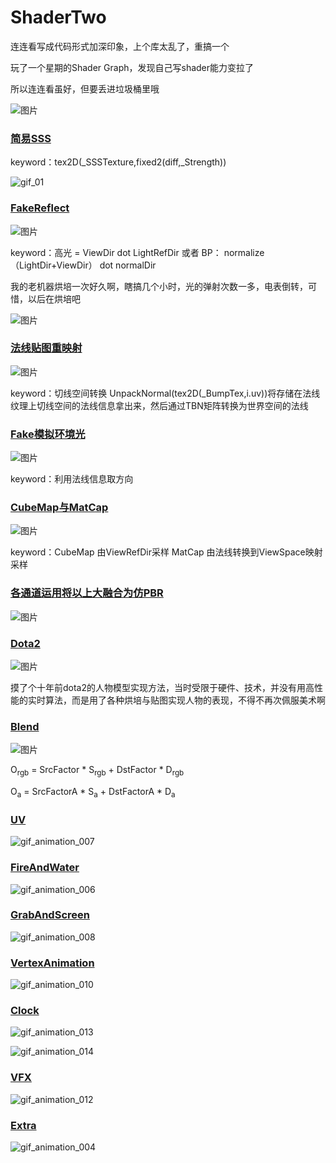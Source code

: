 # ShaderTwo

连连看写成代码形式加深印象，上个库太乱了，重搞一个

玩了一个星期的Shader Graph，发现自己写shader能力变拉了

所以连连看虽好，但要丢进垃圾桶里哦

![图片](https://user-images.githubusercontent.com/50166070/159422407-f43d457b-81f6-4664-93cf-10feeea81481.png)


### [简易SSS](https://github.com/SwimmingBotA/ShaderTwo/tree/main/Assets/Shader/Lesson04)

keyword：tex2D(_SSSTexture,fixed2(diff,_Strength))


![gif_01](https://user-images.githubusercontent.com/50166070/160222290-b4ce87c8-340e-4657-93c5-3edcdf690368.gif)


### [FakeReflect](https://github.com/SwimmingBotA/ShaderTwo/tree/main/Assets/Shader/Lesson06)

![图片](https://user-images.githubusercontent.com/50166070/160222130-44dc11cf-11a3-4a00-99e6-ed1e27b6b781.png)

keyword：高光 = ViewDir dot LightRefDir     或者       BP：   normalize（LightDir+ViewDir） dot normalDir


我的老机器烘培一次好久啊，瞎搞几个小时，光的弹射次数一多，电表倒转，可惜，以后在烘培吧

![图片](https://user-images.githubusercontent.com/50166070/160242111-63f4b5c5-67f3-4e8f-a74f-cf4297f3bb41.png)

### [法线贴图重映射](https://github.com/SwimmingBotA/ShaderTwo/tree/main/Assets/Shader/Lesson08)

![图片](https://user-images.githubusercontent.com/50166070/160747167-c5cd6c84-019d-41a3-a625-db095b85b2ea.png)

keyword：切线空间转换       UnpackNormal(tex2D(_BumpTex,i.uv))将存储在法线纹理上切线空间的法线信息拿出来，然后通过TBN矩阵转换为世界空间的法线

### [Fake模拟环境光](https://github.com/SwimmingBotA/ShaderTwo/tree/main/Assets/Shader/Lesson7)

![图片](https://user-images.githubusercontent.com/50166070/160747344-c60a773f-3535-453a-96c0-fcdadc7da590.png)

keyword：利用法线信息取方向

### [CubeMap与MatCap](https://github.com/SwimmingBotA/ShaderTwo/tree/main/Assets/Shader/Lesson9)

![图片](https://user-images.githubusercontent.com/50166070/160747487-a1ba953d-c923-42a0-ad3c-b364bfdcfcd1.png)

keyword：CubeMap 由ViewRefDir采样
         MatCap 由法线转换到ViewSpace映射采样

### [各通道运用将以上大融合为仿PBR](https://github.com/SwimmingBotA/ShaderTwo/tree/main/Assets/Shader/Lesson10)

![图片](https://user-images.githubusercontent.com/50166070/160747627-7b17fd4c-0eb0-4266-b23c-d51cc0c0e448.png)


### [Dota2](https://github.com/SwimmingBotA/ShaderTwo/tree/main/Assets/Shader/Dota/TA)

![图片](https://user-images.githubusercontent.com/50166070/161924289-e219c628-9cbb-41af-82e6-9b526f7c0d6e.png)

摸了个十年前dota2的人物模型实现方法，当时受限于硬件、技术，并没有用高性能的实时算法，而是用了各种烘培与贴图实现人物的表现，不得不再次佩服美术啊


### [Blend](https://github.com/SwimmingBotA/ShaderTwo/tree/main/Assets/Shader/Lesson13)

![图片](https://user-images.githubusercontent.com/50166070/161969680-ee036273-8a53-4a3f-b786-7560a7c26279.png)

O<sub>rgb</sub> = SrcFactor * S<sub>rgb</sub> + DstFactor * D<sub>rgb</sub>

O<sub>a</sub> = SrcFactorA * S<sub>a</sub> + DstFactorA * D<sub>a</sub>

### [UV](https://github.com/SwimmingBotA/ShaderTwo/tree/main/Assets/Shader/Lesson15)

![gif_animation_007](https://user-images.githubusercontent.com/50166070/162391029-b713a59e-4bd3-4612-9741-e36fe7bc73e2.gif)


### [FireAndWater](https://github.com/SwimmingBotA/ShaderTwo/tree/main/Assets/Shader/Lesson16)

![gif_animation_006](https://user-images.githubusercontent.com/50166070/162391008-dd749fa8-ff2e-4070-acd5-d16ab40de769.gif)


### [GrabAndScreen](https://github.com/SwimmingBotA/ShaderTwo/tree/main/Assets/Shader/Lesson17)


![gif_animation_008](https://user-images.githubusercontent.com/50166070/162565108-1da57166-21b2-46b1-9198-7e12aa979cb1.gif)

### [VertexAnimation](https://github.com/SwimmingBotA/ShaderTwo/tree/main/Assets/Shader/Lesson19)

![gif_animation_010](https://user-images.githubusercontent.com/50166070/162616127-bbf5fc8b-bf9c-4eba-8c70-a8d2316f6f68.gif)

### [Clock](https://github.com/SwimmingBotA/ShaderTwo/tree/main/Assets/Shader/Lesson20)

![gif_animation_013](https://user-images.githubusercontent.com/50166070/163123987-15910e06-712a-49a4-8d46-0b90806a4deb.gif)


![gif_animation_014](https://user-images.githubusercontent.com/50166070/163124019-48b0085b-be07-4909-99d0-4f575aaa7b26.gif)

### [VFX](https://github.com/SwimmingBotA/ShaderTwo/tree/main/Assets/Shader/Lesson21)

![gif_animation_012](https://user-images.githubusercontent.com/50166070/163124152-8915bb25-404a-4928-a5d2-dd31b3912033.gif)

### [Extra](https://github.com/SwimmingBotA/ShaderTwo/tree/main/Assets/Shader/Extra)

![gif_animation_004](https://user-images.githubusercontent.com/50166070/161925539-d9fe45e5-8b95-445f-8d0d-f399530155a9.gif)


